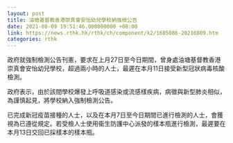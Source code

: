 ```yaml
---
layout: post
title: 油塘基督教香港崇真會安怡幼兒學校納強檢公告
date: 2021-08-09 19:51:46.000000000 +08:00
link: https://news.rthk.hk/rthk/ch/component/k2/1605086-20210809.htm
categories: rthk
---
```


政府就強制檢測公告刊憲，要求在上月27日至今日期間，曾身處油塘基督教香港崇真會安怡幼兒學校，超過兩小時的人士，最遲在本月11日接受新型冠狀病毒核酸檢測。

政府表示，由於該間學校爆發上呼吸道感染或流感樣疾病，病徵與新型肺炎相似，為謹慎起見，將學校納入強制檢測公告。

已完成新冠疫苗接種的人士，以及在本月7日至今日期間已進行檢測的人士，會獲視為已遵從規定。若受檢人士使用衞生防護中心派發的樣本瓶進行檢測，最遲要在本月13日交回已採樣本的樣本瓶。
